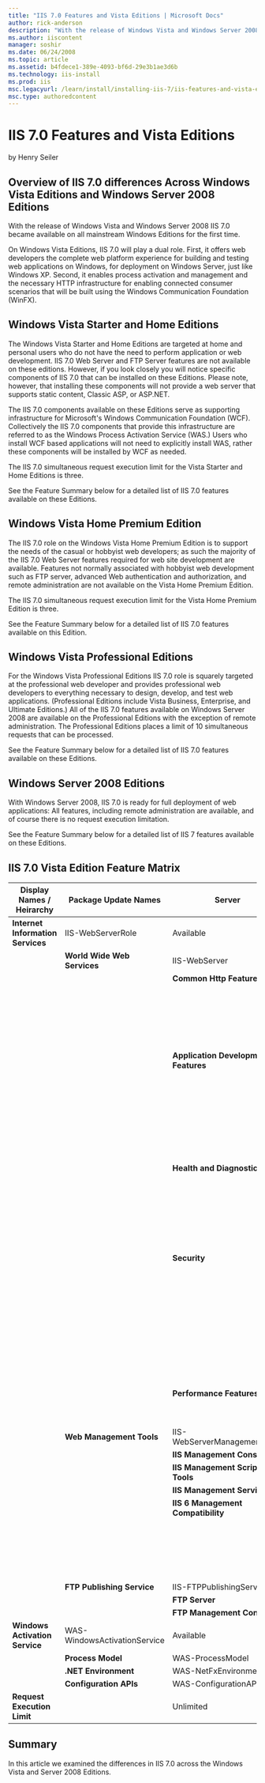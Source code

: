 ```yaml
---
title: "IIS 7.0 Features and Vista Editions | Microsoft Docs"
author: rick-anderson
description: "With the release of Windows Vista and Windows Server 2008 IIS 7.0 became available on all mainstream Windows Editions for the first time. On Windows Vista Ed..."
ms.author: iiscontent
manager: soshir
ms.date: 06/24/2008
ms.topic: article
ms.assetid: b4fdece1-389e-4093-bf6d-29e3b1ae3d6b
ms.technology: iis-install
ms.prod: iis
msc.legacyurl: /learn/install/installing-iis-7/iis-features-and-vista-editions
msc.type: authoredcontent
---
```

IIS 7.0 Features and Vista Editions
====================
by Henry Seiler

## Overview of IIS 7.0 differences Across Windows Vista Editions and Windows Server 2008 Editions

With the release of Windows Vista and Windows Server 2008 IIS 7.0 became available on all mainstream Windows Editions for the first time.  
  
On Windows Vista Editions, IIS 7.0 will play a dual role. First, it offers web developers the complete web platform experience for building and testing web applications on Windows, for deployment on Windows Server, just like Windows XP. Second, it enables process activation and management and the necessary HTTP infrastructure for enabling connected consumer scenarios that will be built using the Windows Communication Foundation (WinFX).

## Windows Vista Starter and Home Editions

The Windows Vista Starter and Home Editions are targeted at home and personal users who do not have the need to perform application or web development. IIS 7.0 Web Server and FTP Server features are not available on these editions. However, if you look closely you will notice specific components of IIS 7.0 that can be installed on these Editions. Please note, however, that installing these components will not provide a web server that supports static content, Classic ASP, or ASP.NET.  
  
The IIS 7.0 components available on these Editions serve as supporting infrastructure for Microsoft's Windows Communication Foundation (WCF). Collectively the IIS 7.0 components that provide this infrastructure are referred to as the Windows Process Activation Service (WAS.) Users who install WCF based applications will not need to explicitly install WAS, rather these components will be installed by WCF as needed.  
  
The IIS 7.0 simultaneous request execution limit for the Vista Starter and Home Editions is three.  
  
See the Feature Summary below for a detailed list of IIS 7.0 features available on these Editions.

## Windows Vista Home Premium Edition

The IIS 7.0 role on the Windows Vista Home Premium Edition is to support the needs of the casual or hobbyist web developers; as such the majority of the IIS 7.0 Web Server features required for web site development are available. Features not normally associated with hobbyist web development such as FTP server, advanced Web authentication and authorization, and remote administration are not available on the Vista Home Premium Edition.  
  
The IIS 7.0 simultaneous request execution limit for the Vista Home Premium Edition is three.  
  
See the Feature Summary below for a detailed list of IIS 7.0 features available on this Edition.

## Windows Vista Professional Editions

For the Windows Vista Professional Editions IIS 7.0 role is squarely targeted at the professional web developer and provides professional web developers to everything necessary to design, develop, and test web applications. (Professional Editions include Vista Business, Enterprise, and Ultimate Editions.) All of the IIS 7.0 features available on Windows Server 2008 are available on the Professional Editions with the exception of remote administration. The Professional Editions places a limit of 10 simultaneous requests that can be processed.  
  
See the Feature Summary below for a detailed list of IIS 7.0 features available on these Editions.

## Windows Server 2008 Editions

With Windows Server 2008, IIS 7.0 is ready for full deployment of web applications: All features, including remote administration are available, and of course there is no request execution limitation.  
  
See the Feature Summary below for a detailed list of IIS 7 features available on these Editions.

## IIS 7.0 Vista Edition Feature Matrix

| Display Names / Heirarchy | Package Update Names | Server | Pro | Premium | Basic &amp; Starter |
| --- | --- | --- | --- | --- | --- |
| **Internet Information Services** | IIS-WebServerRole | Available | Available | Available | Available |
|  | **World Wide Web Services** | IIS-WebServer | Default | Default | Default | Default |
|  |  | **Common Http Features** | IIS-CommonHttpFeatures | Default | Default | Default | Default |
|  |  |  | **Static Content** | IIS-StaticContent | Default | Default | Default | N/A |
|  |  |  | **Default Document** | IIS-DefaultDocument | Default | Default | Default | N/A |
|  |  |  | **Directory Browsing** | IIS-DirectoryBrowsing | Default | Default | Default | N/A |
|  |  |  | **HTTP Errors** | IIS-HttpErrors | Default | Default | Default | Default |
|  |  |  | **HTTP Redirection** | IIS-HttpRedirect | Available | Available | Available | Available |
|  |  | **Application Development Features** | IIS-ApplicationDevelopment | Available | Available | Available | Available |
|  |  |  | **ASP.NET** | IIS-ASPNET | Available | Available | Available | N/A |
|  |  |  | **.NET Extensibility** | IIS-NetFxExtensibility | Available | Available | Available | Available |
|  |  |  | **ASP** | IIS-ASP | Available | Available | Available | N/A |
|  |  |  | **CGI** | IIS-CGI | Available | Available | Available | N/A |
|  |  |  | **ISAPI Extensions** | IIS-ISAPIExtensions | Available | Available | Available | N/A |
|  |  |  | **ISAPI Filters** | IIS-ISAPIFilter | Available | Available | Available | N/A |
|  |  |  | **Server-Side Includes** | IIS-ServerSideInclude | Available | Available | Available | N/A |
|  |  | **Health and Diagnostics** | IIS-HealthAndDiagnostics | Default | Default | Default | Default |
|  |  |  | **HTTP Logging** | IIS-HTTPLogging | Default | Default | Default | Default |
|  |  |  | **Logging Tools** | IIS-LoggingLibraries | Available | Available | Available | Available |
|  |  |  | **Request Monitor** | IIS-RequestMonitor | Default | Default | Default | Default |
|  |  |  | **Tracing** | IIS-HttpTracing | Available | Available | Available | Available |
|  |  |  | **Custom Logging** | IIS-CustomLogging | Available | Available | Available | N/A |
|  |  |  | **ODBC Logging** | IIS-ODBCLogging | Available | Available | N/A | N/A |
|  |  | **Security** | IIS-Security | Available | Available | Available | Available |
|  |  |  | **Basic Authentication** | IIS-BasicAuthentication | Available | Available | Available | N/A |
|  |  |  | **Windows Authentication** | IIS-WindowsAuthentication | Available | Available | N/A | N/A |
|  |  |  | **Digest Authentication** | IIS-DigestAuthentication | Available | Available | N/A | N/A |
|  |  |  | **Client Certificate Mapping Authentication** | IIS-ClientCertificateMappingAuthentication | Available | Available | N/A | N/A |
|  |  |  | **IIS Client Certificate Mapping Authentication** | IIS-IISCertificateMappingAuthentication | Available | Available | N/A | N/A |
|  |  |  | **URL Authorization** | IIS-URLAuthorization | Available | Available | Available | Available |
|  |  |  | **Request Filtering** | IIS-RequestFiltering | Available | Available | Available | Available |
|  |  |  | **IP Security** | IIS-IPSecurity | Available | Available | Available | Available |
|  |  | **Performance Features** | IIS-Performance | Default | Default | Default | Available |
|  |  |  | **Static Content Compression** | IIS-HttpCompressionStatic | Default | Default | Default | N/A |
|  |  |  | **Http Compression Dynamic** | IIS-HttpCompressionDynamic | Available | Available | Available | Available |
|  | **Web Management Tools** | IIS-WebServerManagementTools | Default | Default | Default | Default |
|  |  | **IIS Management Console** | IIS-ManagementConsole | Default | Default | Default | N/A |
|  |  | **IIS Management Scripts and Tools** | IIS-ManagementScriptingTools | Available | Available | Available | Available |
|  |  | **IIS Management Service** | IIS-ManagementService | Available | Available | Available | N/A |
|  |  | **IIS 6 Management Compatibility** | IIS-IIS6ManagementCompatibility | Available | Available | Available | Available |
|  |  |  | **IIS Metabase and IIS 6 compatibility** | IIS-Metabase | Available | Available | Available | Available |
|  |  |  | **IIS 6 WMI Compatibility** | IIS-WMICompatibility | Available | Available | Available | N/A |
|  |  |  | **IIS 6 Scripting Tools** | IIS-LegacyScripts | Available | Available | Available | N/A |
|  |  |  | **IIS 6 Management Console** | IIS-LegacySnapIn | Available | Available | Available | N/A |
|  | **FTP Publishing Service** | IIS-FTPPublishingService | Available | Available | N/A | N/A |
|  |  | **FTP Server** | IIS-FTPServer | Available | Available | N/A | N/A |
|  |  | **FTP Management Console** | IIS-FTPManagement | Available | Available | N/A | N/A |
| **Windows Activation Service** | WAS-WindowsActivationService | Available | Available | Available | Available |
|  | **Process Model** | WAS-ProcessModel | Default | Default | Default | Default |
|  | **.NET Environment** | WAS-NetFxEnvironment | Available | Available | Available | Available |
|  | **Configuration APIs** | WAS-ConfigurationAPI | Available | Available | Available | Available |
| **Request Execution Limit** |  | Unlimited | 10 | 3 | 3 |


## Summary

In this article we examined the differences in IIS 7.0 across the Windows Vista and Server 2008 Editions.